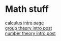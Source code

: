 # Math stuff
[calculus intro page](/blog/posts/calc)  
[group theory intro post](/blog/posts/grouptheory)  
[number theory intro post](/blog/posts/numbertheory)  
